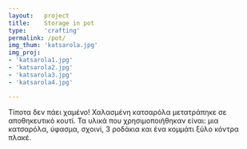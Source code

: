 ```yaml
---
layout:   project
title:    Storage in pot
type:     'crafting'
permalink: /pot/
img_thum: 'katsarola.jpg'
img_proj:
- 'katsarola1.jpg'
- 'katsarola2.jpg'
- 'katsarola3.jpg'
- 'katsarola4.jpg'

---
```


Τίποτα δεν πάει χαμένο! Χαλασμένη κατσαρόλα μετατράπηκε σε αποθηκευτικό κουτί. Τα υλικά που χρησιμοποιήθηκαν είναι: μια κατσαρόλα, ύφασμα, σχοινί, 3 ροδάκια και ένα κομμάτι ξύλο κόντρα πλακέ.
